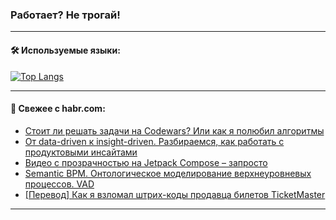 ### Работает? Не трогай!

---
<!--
#### 🛠️ Technical stack:

![Java](https://img.shields.io/badge/Java-informational?logo=Oracle&style=flat&logoColor=white&color=FF4500)
![Kotlin](https://img.shields.io/badge/Kotlin-informational?logo=Kotlin&style=flat&logoColor=white&color=774D97)
![TS](https://img.shields.io/badge/TypeScript-informational?logo=typeScript&style=flat&logoColor=black&color=017acc)
![Python](https://img.shields.io/badge/Python-informational?logo=Python&style=flat&logoColor=black&color=ffdd54) <br>
![Spring](https://img.shields.io/badge/Spring-informational?logo=Spring&style=flat&logoColor=white&color=6DB33F) 
![SpringBoot](https://img.shields.io/badge/SpringBoot-informational?logo=SpringBoot&style=flat&logoColor=white&color=6DB33F)
![Nest](https://img.shields.io/badge/NestJS-informational?logo=NestJS&style=flat&logoColor=white&color=E0234E) 
![NodeJS](https://img.shields.io/badge/NodeJS-informational?logo=node.js&style=flat&logoColor=white&color=70A760)<br>
![PostgreSQL](https://img.shields.io/badge/PostgreSQL-informational?logo=PostgreSQL&style=flat&logoColor=white&color=DAA520)
![MongoDB](https://img.shields.io/badge/MongoDB-informational?logo=MongoDB&style=flat&logoColor=white&color=870000)
![Apache](https://img.shields.io/badge/Apache-informational?logo=apache&style=flat&logoColor=white&color=f74e28)

___ 
-->

#### 🛠️ Используемые языки:

[![Top Langs](https://github-readme-stats-u2qms2cxw-advtsettinggmailcoms-projects.vercel.app/api/top-langs/?username=zloylis&langs_count=10&hide_title=true&title_color=e6edf3&size_weight=0.5&count_weight=0.5&layout=compact&hide_progress=true&hide_border=true&theme=dracula)](https://github.com/zloylis)

<!---


####  :octocat:&nbsp;&nbsp; Статистика:

![GitHub stats](https://github-readme-stats-u2qms2cxw-advtsettinggmailcoms-projects.vercel.app/api?username=zloylis&show_icons=true&hide_border=true&theme=dracula&title_color=e6edf3&include_all_commits=true&count_private=true&hide_rank=false&hide_title=true&rank_icon=github)
-->
---

#### 💬 Свежее с habr.com:

<!-- BLOG-POST-LIST:START -->
- [Стоит ли решать задачи на Codewars? Или как я полюбил алгоритмы](https://habr.com/ru/articles/828048/?utm_source=habrahabr&utm_medium=rss&utm_campaign=828048)
- [От data-driven к insight-driven. Разбираемся, как работать с продуктовыми инсайтами](https://habr.com/ru/articles/828348/?utm_source=habrahabr&utm_medium=rss&utm_campaign=828348)
- [Видео с прозрачностью на Jetpack Compose – запросто](https://habr.com/ru/companies/finam_broker/articles/828322/?utm_source=habrahabr&utm_medium=rss&utm_campaign=828322)
- [Semantic BPM. Онтологическое моделирование верхнеуровневых процессов. VAD](https://habr.com/ru/articles/828266/?utm_source=habrahabr&utm_medium=rss&utm_campaign=828266)
- [[Перевод] Как я взломал штрих-коды продавца билетов TicketMaster](https://habr.com/ru/articles/828124/?utm_source=habrahabr&utm_medium=rss&utm_campaign=828124)
<!-- BLOG-POST-LIST:END -->

---
